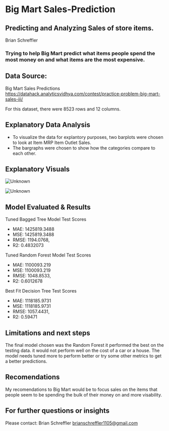 

# Big Mart Sales-Prediction

## Predicting and Analyzing Sales of store items.
Brian Schreffler

### Trying to help Big Mart predict what items people spend the most money on and what items are the most expensive.

## Data Source:
Big Mart Sales Predictions
https://datahack.analyticsvidhya.com/contest/practice-problem-big-mart-sales-iii/

For this dataset, there were 8523 rows and 12 columns.

## Explanatory Data Analysis
  -  To visualize the data for explantory purposes, two barplots were chosen to look at Item MRP Item Outlet Sales.
  -  The bargraphs were chosen to show how the categories compare to each other. 
     
        
## Explanatory Visuals

![Unknown](https://user-images.githubusercontent.com/116525770/216511628-534a0ada-6c6d-42ae-a14b-76e622b9d113.png)

![Unknown](https://user-images.githubusercontent.com/116525770/216987057-059fdf54-524a-4d6f-b76c-40b01aa48419.png)


  
## Model Evaluated & Results
Tuned Bagged Tree Model Test Scores
   - MAE: 1425819.3488 
   - MSE: 1425819.3488 
   - RMSE: 1194.0768, 
   - R2: 0.4832073

Tuned Random Forest Model Test Scores
   - MAE: 1100093.219 
   - MSE: 1100093.219 
   - RMSE: 1048.8533, 
   - R2: 0.6012678

Best Fit Decision Tree Test Scores
   - MAE: 1118185.9731 
   - MSE: 1118185.9731 
   - RMSE: 1057.4431, 
   - R2: 0.59471

## Limitations and next steps
The final model chosen was the Random Forest it performed the best on the testing data. it would not perform well on the cost of a car or a house. The model needs tuned more to perform better or try some other metrics to get a better predictions.

## Recomendations
My recomendations to Big Mart would be to focus sales on the items that people seem to be spending the bulk of their money on and more visability.

## For further questions or insights
Please contact:
Brian Schreffler
brianschreffler1105@gmail.com
